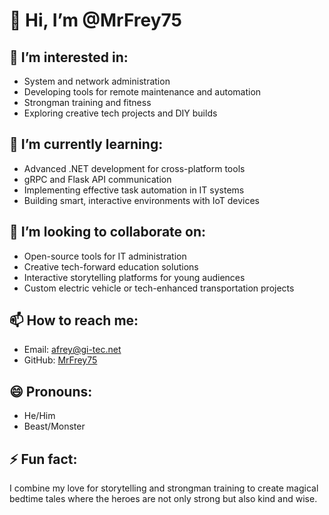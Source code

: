 # 👋 Hi, I’m @MrFrey75

## 👀 I’m interested in:
- System and network administration
- Developing tools for remote maintenance and automation
- Strongman training and fitness
- Exploring creative tech projects and DIY builds

## 🌱 I’m currently learning:
- Advanced .NET development for cross-platform tools
- gRPC and Flask API communication
- Implementing effective task automation in IT systems
- Building smart, interactive environments with IoT devices

## 💞️ I’m looking to collaborate on:
- Open-source tools for IT administration
- Creative tech-forward education solutions
- Interactive storytelling platforms for young audiences
- Custom electric vehicle or tech-enhanced transportation projects

## 📫 How to reach me:
- Email: [afrey@gi-tec.net](mailto:afrey@gi-tec.net)
- GitHub: [MrFrey75](https://github.com/MrFrey75)

## 😄 Pronouns:
- He/Him
- Beast/Monster

## ⚡ Fun fact:
I combine my love for storytelling and strongman training to create magical bedtime tales where the heroes are not only strong but also kind and wise.


<!---
MrFrey75/MrFrey75 is a ✨ special ✨ repository because its `README.md` (this file) appears on your GitHub profile.
You can click the Preview link to take a look at your changes.
--->
